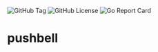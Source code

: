 ![GitHub Tag](https://img.shields.io/github/v/tag/gootsolution/pushbell?style=flat)
![GitHub License](https://img.shields.io/github/license/gootsolution/pushbell)
![Go Report Card](https://goreportcard.com/badge/github.com/gootsolution/pushbell)
# pushbell
